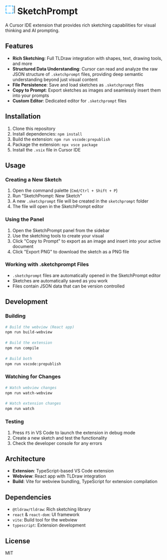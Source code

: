 # ![SketchPrompt Logo](media/SketchPrompt-Logo-32px-square.png) SketchPrompt

A Cursor IDE extension that provides rich sketching capabilities for visual thinking and AI prompting.

## Features

- **Rich Sketching**: Full TLDraw integration with shapes, text, drawing tools, and more
- **Structured Data Understanding**: Cursor can read and analyze the raw JSON structure of `.sketchprompt` files, providing deep semantic understanding beyond just visual content
- **File Persistence**: Save and load sketches as `.sketchprompt` files
- **Copy to Prompt**: Export sketches as images and seamlessly insert them into your prompts
- **Custom Editor**: Dedicated editor for `.sketchprompt` files

## Installation

1. Clone this repository
2. Install dependencies: `npm install`
3. Build the extension: `npm run vscode:prepublish`
4. Package the extension: `npx vsce package`
5. Install the `.vsix` file in Cursor IDE

## Usage

### Creating a New Sketch

1. Open the command palette (`Cmd/Ctrl + Shift + P`)
2. Run "SketchPrompt: New Sketch"
3. A new `.sketchprompt` file will be created in the `sketchprompt` folder
4. The file will open in the SketchPrompt editor

### Using the Panel

1. Open the SketchPrompt panel from the sidebar
2. Use the sketching tools to create your visual
3. Click "Copy to Prompt" to export as an image and insert into your active document
4. Click "Export PNG" to download the sketch as a PNG file

### Working with .sketchprompt Files

- `.sketchprompt` files are automatically opened in the SketchPrompt editor
- Sketches are automatically saved as you work
- Files contain JSON data that can be version controlled

## Development

### Building

```bash
# Build the webview (React app)
npm run build-webview

# Build the extension
npm run compile

# Build both
npm run vscode:prepublish
```

### Watching for Changes

```bash
# Watch webview changes
npm run watch-webview

# Watch extension changes
npm run watch
```

### Testing

1. Press `F5` in VS Code to launch the extension in debug mode
2. Create a new sketch and test the functionality
3. Check the developer console for any errors

## Architecture

- **Extension**: TypeScript-based VS Code extension
- **Webview**: React app with TLDraw integration
- **Build**: Vite for webview bundling, TypeScript for extension compilation

## Dependencies

- `@tldraw/tldraw`: Rich sketching library
- `react` & `react-dom`: UI framework
- `vite`: Build tool for the webview
- `typescript`: Extension development

## License

MIT
